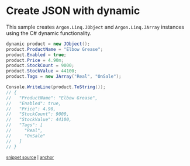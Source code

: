 # Create JSON with dynamic

This sample creates `Argon.Linq.JObject` and `Argon.Linq.JArray` instances using the C# dynamic functionality.

<!-- snippet: CreateJsonDynamic -->
<a id='snippet-createjsondynamic'></a>
```cs
dynamic product = new JObject();
product.ProductName = "Elbow Grease";
product.Enabled = true;
product.Price = 4.90m;
product.StockCount = 9000;
product.StockValue = 44100;
product.Tags = new JArray("Real", "OnSale");

Console.WriteLine(product.ToString());
// {
//   "ProductName": "Elbow Grease",
//   "Enabled": true,
//   "Price": 4.90,
//   "StockCount": 9000,
//   "StockValue": 44100,
//   "Tags": [
//     "Real",
//     "OnSale"
//   ]
// }
```
<sup><a href='/src/Tests/Documentation/Samples/Linq/CreateJsonDynamic.cs#L13-L36' title='Snippet source file'>snippet source</a> | <a href='#snippet-createjsondynamic' title='Start of snippet'>anchor</a></sup>
<!-- endSnippet -->
